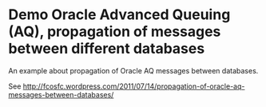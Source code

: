 Demo Oracle Advanced Queuing (AQ), propagation of messages between different databases
======================================================================================

An example about propagation of Oracle AQ messages between databases.

See http://fcosfc.wordpress.com/2011/07/14/propagation-of-oracle-aq-messages-between-databases/
